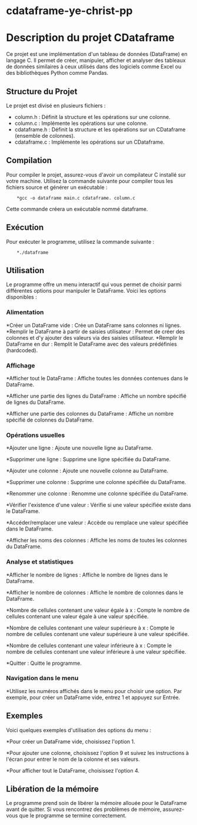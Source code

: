 # cdataframe-ye-christ-pp

# Description du projet CDataframe

Ce projet est une implémentation d'un tableau de données (DataFrame) en langage C. Il permet de créer, manipuler, afficher et analyser des tableaux de données similaires à ceux utilisés dans des logiciels comme Excel ou des bibliothèques Python comme Pandas.

## Structure du Projet

Le projet est divisé en plusieurs fichiers :

* column.h : Définit la structure et les opérations sur une colonne.
* column.c : Implémente les opérations sur une colonne.
* cdataframe.h : Définit la structure et les opérations sur un CDataframe (ensemble de colonnes).
* cdataframe.c : Implémente les opérations sur un CDataframe.

## Compilation

Pour compiler le projet, assurez-vous d'avoir un compilateur C installé sur votre machine. Utilisez la commande suivante pour compiler tous les fichiers source et générer un exécutable :

        *gcc -o dataframe main.c cdataframe. column.c
        
Cette commande créera un exécutable nommé dataframe.

## Exécution

Pour exécuter le programme, utilisez la commande suivante :

        *./dataframe

## Utilisation

Le programme offre un menu interactif qui vous permet de choisir parmi différentes options pour manipuler le DataFrame. Voici les options disponibles :

### Alimentation

*Créer un DataFrame vide : Crée un DataFrame sans colonnes ni lignes.
*Remplir le DataFrame à partir de saisies utilisateur : Permet de créer des colonnes et d'y ajouter des valeurs via des saisies utilisateur.
*Remplir le DataFrame en dur : Remplit le DataFrame avec des valeurs prédéfinies (hardcoded).
        
### Affichage

*Afficher tout le DataFrame : Affiche toutes les données contenues dans le DataFrame.

*Afficher une partie des lignes du DataFrame : Affiche un nombre spécifié de lignes du DataFrame.

*Afficher une partie des colonnes du DataFrame : Affiche un nombre spécifié de colonnes du DataFrame.
        
### Opérations usuelles

*Ajouter une ligne : Ajoute une nouvelle ligne au DataFrame.

*Supprimer une ligne : Supprime une ligne spécifiée du DataFrame.

*Ajouter une colonne : Ajoute une nouvelle colonne au DataFrame.

*Supprimer une colonne : Supprime une colonne spécifiée du DataFrame.

*Renommer une colonne : Renomme une colonne spécifiée du DataFrame.

*Vérifier l'existence d'une valeur : Vérifie si une valeur spécifiée existe dans le DataFrame.

*Accéder/remplacer une valeur : Accède ou remplace une valeur spécifiée dans le DataFrame.

*Afficher les noms des colonnes : Affiche les noms de toutes les colonnes du DataFrame.
        
### Analyse et statistiques

*Afficher le nombre de lignes : Affiche le nombre de lignes dans le DataFrame.

*Afficher le nombre de colonnes : Affiche le nombre de colonnes dans le DataFrame.

*Nombre de cellules contenant une valeur égale à x : Compte le nombre de cellules contenant une valeur égale à une valeur spécifiée.

*Nombre de cellules contenant une valeur supérieure à x : Compte le nombre de cellules contenant une valeur supérieure à une valeur spécifiée.

*Nombre de cellules contenant une valeur inférieure à x : Compte le nombre de cellules contenant une valeur inférieure à une valeur spécifiée.

*Quitter : Quitte le programme.

### Navigation dans le menu

*Utilisez les numéros affichés dans le menu pour choisir une option. Par exemple, pour créer un DataFrame vide, entrez 1 et appuyez sur Entrée.

## Exemples

Voici quelques exemples d'utilisation des options du menu :

*Pour créer un DataFrame vide, choisissez l'option 1.

*Pour ajouter une colonne, choisissez l'option 9 et suivez les instructions à l'écran pour entrer le nom de la colonne et ses valeurs.

*Pour afficher tout le DataFrame, choisissez l'option 4.
        
## Libération de la mémoire

Le programme prend soin de libérer la mémoire allouée pour le DataFrame avant de quitter. Si vous rencontrez des problèmes de mémoire, assurez-vous que le programme se termine             correctement.
